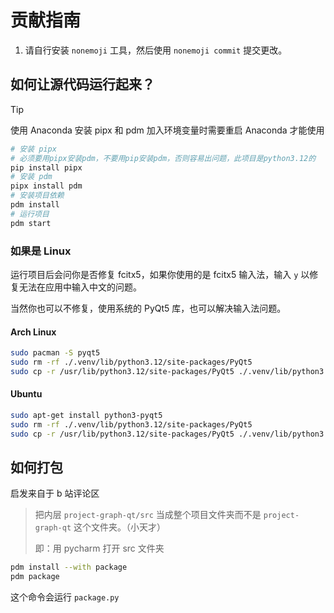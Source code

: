 # 贡献指南

1. 请自行安装 `nonemoji` 工具，然后使用 `nonemoji commit` 提交更改。

## 如何让源代码运行起来？

> [!TIP]
> 使用 Anaconda 安装 pipx 和 pdm 加入环境变量时需要重启 Anaconda 才能使用

```sh
# 安装 pipx
# 必须要用pipx安装pdm，不要用pip安装pdm，否则容易出问题，此项目是python3.12的
pip install pipx
# 安装 pdm
pipx install pdm
# 安装项目依赖
pdm install
# 运行项目
pdm start
```

### 如果是 Linux

运行项目后会问你是否修复 fcitx5，如果你使用的是 fcitx5 输入法，输入 `y` 以修复无法在应用中输入中文的问题。

当然你也可以不修复，使用系统的 PyQt5 库，也可以解决输入法问题。

#### Arch Linux

```sh
sudo pacman -S pyqt5
sudo rm -rf ./.venv/lib/python3.12/site-packages/PyQt5
sudo cp -r /usr/lib/python3.12/site-packages/PyQt5 ./.venv/lib/python3.12/site-packages/
```

#### Ubuntu

```sh
sudo apt-get install python3-pyqt5
sudo rm -rf ./.venv/lib/python3.12/site-packages/PyQt5
sudo cp -r /usr/lib/python3.12/site-packages/PyQt5 ./.venv/lib/python3.12/site-packages/
```

## 如何打包

启发来自于 b 站评论区

> 把内层 `project-graph-qt/src` 当成整个项目文件夹而不是 `project-graph-qt` 这个文件夹。（小天才）
>
> 即：用 pycharm 打开 src 文件夹

```bash
pdm install --with package
pdm package
```

这个命令会运行 `package.py`
